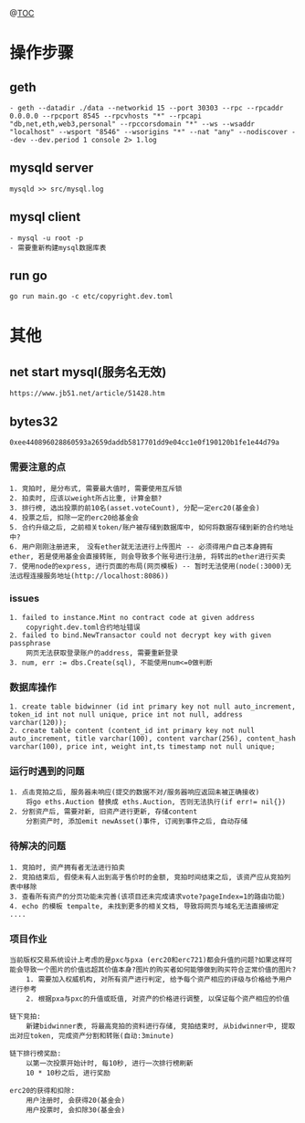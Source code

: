 @[TOC](TCP/IP如何确保网络通讯质量)

# 操作步骤

## geth

    - geth --datadir ./data --networkid 15 --port 30303 --rpc --rpcaddr 0.0.0.0 --rpcport 8545 --rpcvhosts "*" --rpcapi "db,net,eth,web3,personal" --rpccorsdomain "*" --ws --wsaddr "localhost" --wsport "8546" --wsorigins "*" --nat "any" --nodiscover --dev --dev.period 1 console 2> 1.log

## mysqld server

    mysqld >> src/mysql.log

## mysql client

    - mysql -u root -p
    - 需要重新构建mysql数据库表

## run go

    go run main.go -c etc/copyright.dev.toml

# 其他

## net start mysql(服务名无效)

    https://www.jb51.net/article/51428.htm

## bytes32

    0xee440896028860593a2659daddb5817701dd9e04cc1e0f190120b1fe1e44d79a

### 需要注意的点

    1. 竞拍时, 是分布式, 需要最大值时, 需要使用互斥锁
    2. 拍卖时, 应该以weight所占比重, 计算金额?
    3. 排行榜, 选出投票的前10名(asset.voteCount), 分配一定erc20(基金会)
    4. 投票之后, 扣除一定的erc20给基金会
    5. 合约升级之后, 之前相关token/账户被存储到数据库中, 如何将数据存储到新的合约地址中?
    6. 用户刚刚注册进来,　没有ether就无法进行上传图片 -- 必须得用户自己本身拥有ether, 若是使用基金会直接转账, 则会导致多个账号进行注册, 将转出的ether进行买卖
    7. 使用node的express, 进行页面的布局(网页模板) -- 暂时无法使用(node(:3000)无法远程连接服务地址(http://localhost:8086))

### issues

    1. failed to instance.Mint no contract code at given address
        copyright.dev.toml合约地址错误
    2. failed to bind.NewTransactor could not decrypt key with given passphrase
        网页无法获取登录账户的address, 需要重新登录
    3. num, err := dbs.Create(sql), 不能使用num<=0做判断

### 数据库操作

    1. create table bidwinner (id int primary key not null auto_increment, token_id int not null unique, price int not null, address varchar(120));
    2. create table content (content_id int primary key not null auto_increment, title varchar(100), content varchar(256), content_hash varchar(100), price int, weight int,ts timestamp not null unique;

### 运行时遇到的问题

    1. 点击竞拍之后, 服务器未响应(提交的数据不对/服务器响应返回未被正确接收)
        将go eths.Auction 替换成 eths.Auction, 否则无法执行(if err!= nil{})
    2. 分割资产后, 需要对新, 旧资产进行更新, 存储content
        分割资产时, 添加emit newAsset()事件, 订阅到事件之后, 自动存储

### 待解决的问题

    1. 竞拍时, 资产拥有者无法进行拍卖
    2. 竞拍结束后, 假使未有人出到高于售价时的金额, 竞拍时间结束之后, 该资产应从竞拍列表中移除
    3. 查看所有资产的分页功能未完善(该项目还未完成请求vote?pageIndex=1的路由功能)
    4. echo 的模板 tempalte, 未找到更多的相关文档, 导致将网页与域名无法直接绑定
    ....

### 项目作业

    当前版权交易系统设计上考虑的是pxc与pxa (erc20和erc721)都会升值的问题?如果这样可能会导致一个图片的价值远超其价值本身?图片的购买者如何能够做到购买符合正常价值的图片?
        1. 需要加入权威机构, 对所有资产进行判定, 给予每个资产相应的评级与价格给予用户进行参考
        2. 根据pxa与pxc的升值或贬值, 对资产的价格进行调整, 以保证每个资产相应的价值

    链下竞拍:
        新建bidwinner表, 将最高竞拍的资料进行存储, 竞拍结束时, 从bidwinner中, 提取出对应token, 完成资产分割和转账(自动:3minute)

    链下排行榜奖励:
        以第一次投票开始计时, 每10秒, 进行一次排行榜刷新
        10 * 10秒之后, 进行奖励

    erc20的获得和扣除:
        用户注册时, 会获得20(基金会)
        用户投票时, 会扣除30(基金会)
